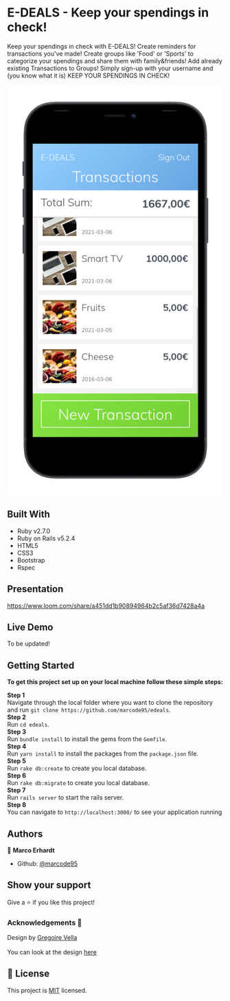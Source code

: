 # E-DEALS - Keep your spendings in check!

Keep your spendings in check with E-DEALS! Create reminders for transactions you've made! Create groups like 'Food' or 'Sports' to categorize your spendings and share them with family&friends! Add already existing Transactions to Groups! Simply sign-up with your username and (you know what it is) KEEP YOUR SPENDINGS IN CHECK! 

![img](./app/assets/images/showcase.png)

## Built With

- Ruby v2.7.0
- Ruby on Rails v5.2.4
- HTML5
- CSS3
- Bootstrap
- Rspec

## Presentation

https://www.loom.com/share/a451dd1b90894964b2c5af36d7428a4a

## Live Demo

To be updated!

## Getting Started

**To get this project set up on your local machine follow these simple steps:**

**Step 1**<br>
Navigate through the local folder where you want to clone the repository and run
`git clone https://github.com/marcode95/edeals`.<br>
**Step 2**<br>
Run `cd edeals`.<br>
**Step 3**<br>
Run `bundle install` to install the gems from the `Gemfile`.<br>
**Step 4**<br>
Run `yarn install` to install the packages from the `package.json` file.<br>
**Step 5**<br>
Run `rake db:create` to create you local database.<br>
**Step 6**<br>
Run `rake db:migrate` to create you local database.<br>
**Step 7**<br>
Run `rails server` to start the rails server.<br>
**Step 8**<br>
You can navigate to `http://localhost:3000/` to see your application running<br>

## Authors

👤 **Marco Erhardt**

- Github: [@marcode95](https://github.com/marcode95)

## Show your support

Give a ⭐️ if you like this project!

### Acknowledgements 🌟

Design by [Gregoire Vella](https://www.behance.net/gregoirevella) <br> <br>
You can look at the design [here](https://www.behance.net/gallery/19759151/Snapscan-iOs-design-and-branding?tracking_source=)

## 📝 License

This project is [MIT](lic.url) licensed.
